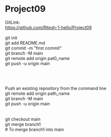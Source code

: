 # Project09

GitLink: <br />
https://github.com/Ritesh-1-hello/Project09
<br />
<br />
git init <br />
git add README.md <br />
git commit -m "first commit" <br />
git branch -M main <br />
git remote add origin pat0_name <br />
git push -u origin main <br />
<br /><br /><br />

Push an existing repository from the command line <br />
git remote add origin path_name <br />
git branch -M main <br />
git push -u origin main <br />
<br /><br />
git checkout main <br />
git merge branch1 <br /> # To merge branch1 into main

